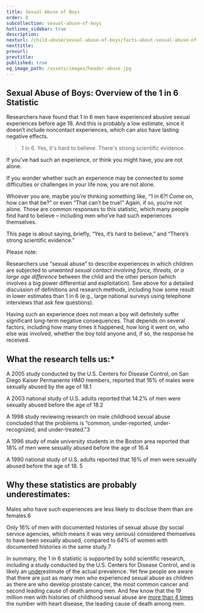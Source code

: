 ```yaml
---
title: Sexual Abuse of Boys
order: 8
subcollection: sexual-abuse-of-boys
hotlines_sidebar: true
description:
nexturl: /child-abuse/sexual-abuse-of-boys/facts-about-sexual-abuse-of-boys/
nexttitle:
prevurl:
prevtitle:
published: true
og_image_path: /assets/images/header-abuse.jpg
---
```


## Sexual Abuse of Boys: Overview of the 1 in 6 Statistic

Researchers have found that 1 in 6 men have experienced abusive sexual experiences before age 18\. And this is probably a low estimate, since it doesn’t include noncontact experiences, which can also have lasting negative effects.

> 1 in 6\. Yes, it's hard to believe. There's strong scientific evidence.

If you’ve had such an experience, or think you might have, you are not alone.

If you wonder whether such an experience may be connected to some difficulties or challenges in your life now, you are not alone.

Whoever you are, maybe you’re thinking something like, “1 in 6?! Come on, how can that be?” or even “That can’t be true!” Again, if so, you’re not alone. Those are common responses to this statistic, which many people find hard to believe – including men who’ve had such experiences themselves.

This page is about saying, briefly, “Yes, it’s hard to believe,” and “There’s strong scientific evidence.”

Please note:

Researchers use “sexual abuse” to describe experiences in which children are subjected to _unwanted sexual contact involving force, threats, or a large age difference_ between the child and the other person (which involves a big power differential and exploitation). See above for a detailed discussion of definitions and research methods, including how some result in lower estimates than 1 in 6 (e.g., large national surveys using telephone interviews that ask few questions).

Having such an experience does not mean a boy will definitely suffer significant long-term negative consequences. That depends on several factors, including how many times it happened, how long it went on, who else was involved, whether the boy told anyone and, if so, the response he received.

## What the research tells us:*

A 2005 study conducted by the U.S. Centers for Disease Control, on San Diego Kaiser Permanente HMO members, reported that 16% of males were sexually abused by the age of 18.1

A 2003 national study of U.S. adults reported that 14.2% of men were sexually abused before the age of 18.2

A 1998 study reviewing research on male childhood sexual abuse concluded that the problems is “common, under-reported, under-recognized, and under-treated.”3

A 1996 study of male university students in the Boston area reported that 18% of men were sexually abused before the age of 16.4

A 1990 national study of U.S. adults reported that 16% of men were sexually abused before the age of 18\. 5

## Why these statistics are probably underestimates:

Males who have such experiences are less likely to disclose them than are females.6

Only 16% of men with documented histories of sexual abuse (by social service agencies, which means it was very serious) considered themselves to have been sexually abused, compared to 64% of women with documented histories in the same study.7

In summary, the 1 in 6 statistic is supported by solid scientific research, including a study conducted by the U.S. Centers for Disease Control, and is likely an <u>under</u>estimate of the actual prevalence. Yet few people are aware that there are just as many men who experienced sexual abuse as children as there are who develop prostate cancer, the most common cancer and second leading cause of death among men. And few know that the 19 million men with histories of childhood sexual abuse are <u>more than 4 times</u> the number with heart disease, the leading cause of death among men.

